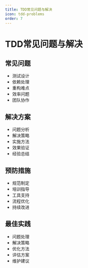 ```yaml
---
title: TDD常见问题与解决
icon: tdd-problems
order: 7
---
```


# TDD常见问题与解决

## 常见问题
- 测试设计
- 依赖处理
- 重构难点
- 效率问题
- 团队协作

## 解决方案
- 问题分析
- 解决策略
- 实施方法
- 效果验证
- 经验总结

## 预防措施
- 规范制定
- 培训指导
- 工具支持
- 流程优化
- 持续改进

## 最佳实践
- 问题处理
- 解决策略
- 优化方法
- 评估方案
- 维护建议
